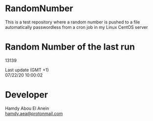 # RandomNumber    
This is a test repository where a random number is pushed to a file automatically passwordless from a cron job in my Linux CentOS server    
# Random Number of the last run   
13139
      
Last update (GMT +1)    
07/22/20 10:00:02
# Developer    
Hamdy Abou El Anein   
hamdy.aea@protonmail.com
